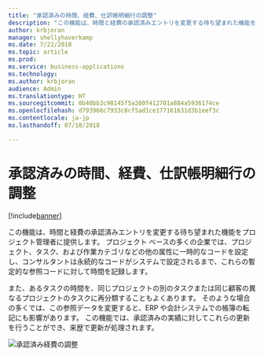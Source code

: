 ```yaml
---
title: "承認済みの時間、経費、仕訳帳明細行の調整"
description: "この機能は、時間と経費の承認済みエントリを変更する待ち望まれた機能をプロジェクト管理者に提供します。"
author: krbjoran
manager: shellyhaverkamp
ms.date: 7/22/2018
ms.topic: article
ms.prod: 
ms.service: business-applications
ms.technology: 
ms.author: krbjoran
audience: Admin
ms.translationtype: HT
ms.sourcegitcommit: 0b40bb3c98145f5a260f412701a884a5936174ce
ms.openlocfilehash: d793966c7933c8cf5ad1ce177161631d3b1eef3c
ms.contentlocale: ja-jp
ms.lasthandoff: 07/18/2018

---
```

#  <a name="adjustments-to-approved-time-expense-and-journal-lines"></a>承認済みの時間、経費、仕訳帳明細行の調整 


[!include[banner](../../../../includes/banner.md)]

この機能は、時間と経費の承認済みエントリを変更する待ち望まれた機能をプロジェクト管理者に提供します。 プロジェクト ベースの多くの企業では、プロジェクト、タスク、および作業カテゴリなどの他の属性に一時的なコードを設定し、コンサルタントは永続的なコードがシステムで設定されるまで、これらの暫定的な参照コードに対して時間を記録します。 

また、あるタスクの時間を、同じプロジェクトの別のタスクまたは同じ顧客の異なるプロジェクトのタスクに再分類することもよくあります。 そのような場合の多くでは、この参照データを変更すると、ERP や会計システムでの帳簿の転記にも影響があります。 この機能では、承認済みの実績に対してこれらの更新を行うことができ、来歴で更新が処理されます。

![](media/adjustments-approved-time-expense-journal-lines-1.png "承認済み経費の調整")
<!-- Picture 2 -->


